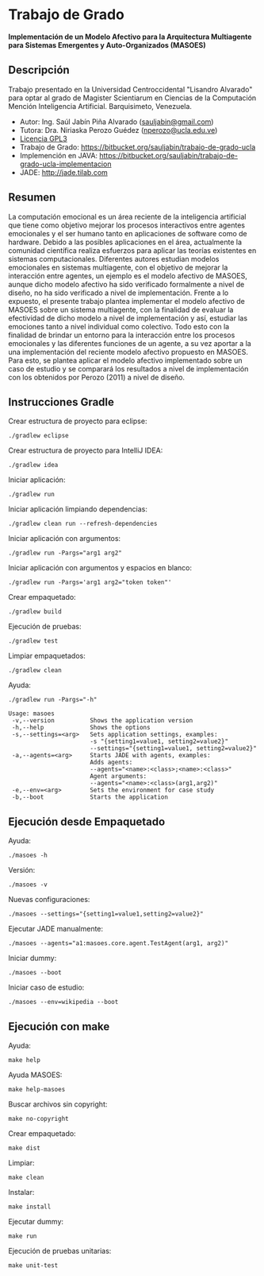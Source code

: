 # Trabajo de Grado

**Implementación de un Modelo Afectivo para la Arquitectura Multiagente para Sistemas Emergentes y Auto-Organizados (MASOES)**

## Descripción

Trabajo presentado en la Universidad Centroccidental "Lisandro Alvarado" para
optar al grado de Magister Scientiarum en Ciencias de la Computación Mención
Inteligencia Artificial. Barquisimeto, Venezuela.

* Autor: Ing. Saúl Jabín Piña Alvarado (<sauljabin@gmail.com>)
* Tutora: Dra. Niriaska Perozo Guédez (<nperozo@ucla.edu.ve>)
* [Licencia GPL3](http://www.gnu.org/licenses/)
* Trabajo de Grado: https://bitbucket.org/sauljabin/trabajo-de-grado-ucla
* Implemención en JAVA: https://bitbucket.org/sauljabin/trabajo-de-grado-ucla-implementacion
* JADE: http://jade.tilab.com

## Resumen

La computación emocional es un área reciente de la inteligencia artificial que
tiene como objetivo mejorar los procesos interactivos entre agentes emocionales
y el ser humano tanto en aplicaciones de software como de hardware. Debido a las
posibles aplicaciones en el área, actualmente la comunidad científica realiza
esfuerzos para aplicar las teorías existentes en sistemas computacionales.
Diferentes autores estudian modelos emocionales en sistemas multiagente, con el
objetivo de mejorar la interacción entre agentes, un ejemplo es el modelo
afectivo de MASOES, aunque dicho modelo afectivo ha sido verificado formalmente
a nivel de diseño, no ha sido verificado a nivel de implementación. Frente a lo
expuesto, el presente trabajo plantea implementar el modelo afectivo de MASOES
sobre un sistema multiagente, con la finalidad de evaluar la efectividad de
dicho modelo a nivel de implementación y así, estudiar las emociones tanto a
nivel individual como colectivo. Todo esto con la finalidad de brindar un
entorno para la interacción entre los procesos emocionales y las diferentes
funciones de un agente, a su vez aportar a la una implementación del reciente
modelo afectivo propuesto en MASOES. Para esto, se plantea aplicar el modelo
afectivo implementado sobre un caso de estudio y se comparará los resultados a
nivel de implementación con los obtenidos por Perozo (2011) a nivel de
diseño.

## Instrucciones Gradle

Crear estructura de proyecto para eclipse:

```
./gradlew eclipse
```

Crear estructura de proyecto para IntelliJ IDEA:

```
./gradlew idea
```

Iniciar aplicación:

```
./gradlew run
```

Iniciar aplicación limpiando dependencias:

```
./gradlew clean run --refresh-dependencies
```

Iniciar aplicación con argumentos:

```
./gradlew run -Pargs="arg1 arg2"
```

Iniciar aplicación con argumentos y espacios en blanco:

```
./gradlew run -Pargs='arg1 arg2="token token"'
```

Crear empaquetado:

```
./gradlew build
```

Ejecución de pruebas:

```
./gradlew test
```

Limpiar empaquetados:

```
./gradlew clean
```

Ayuda:

```
./gradlew run -Pargs="-h"

Usage: masoes
 -v,--version          Shows the application version
 -h,--help             Shows the options
 -s,--settings=<arg>   Sets application settings, examples:
                       -s "{setting1=value1, setting2=value2}"
                       --settings="{setting1=value1, setting2=value2}"
 -a,--agents=<arg>     Starts JADE with agents, examples:
                       Adds agents:
                       --agents="<name>:<class>;<name>:<class>"
                       Agent arguments:
                       --agents="<name>:<class>(arg1,arg2)"
 -e,--env=<arg>        Sets the environment for case study
 -b,--boot             Starts the application
```

## Ejecución desde Empaquetado

Ayuda:

```
./masoes -h
```

Versión:

```
./masoes -v
```

Nuevas configuraciones:

```
./masoes --settings="{setting1=value1,setting2=value2}"
```

Ejecutar JADE manualmente:

```
./masoes --agents="a1:masoes.core.agent.TestAgent(arg1, arg2)"
```

Iniciar dummy:

```
./masoes --boot
```

Iniciar caso de estudio:

```
./masoes --env=wikipedia --boot
```

## Ejecución con make

Ayuda:

```
make help
```

Ayuda MASOES:

```
make help-masoes
```

Buscar archivos sin copyright:

```
make no-copyright
```

Crear empaquetado:

```
make dist
```

Limpiar:

```
make clean
```

Instalar:

```
make install
```

Ejecutar dummy:

```
make run
```

Ejecución de pruebas unitarias:

```
make unit-test
```